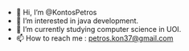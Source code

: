 - 👋 Hi, I’m @KontosPetros
- 👀 I’m interested in java development.
- 🌱 I’m currently studying computer science in UOI.
- 📫 How to reach me : petros.kon37@gmail.com

<!---
KontosPetros/KontosPetros is a ✨ special ✨ repository because its `README.md` (this file) appears on your GitHub profile.
You can click the Preview link to take a look at your changes.
--->
